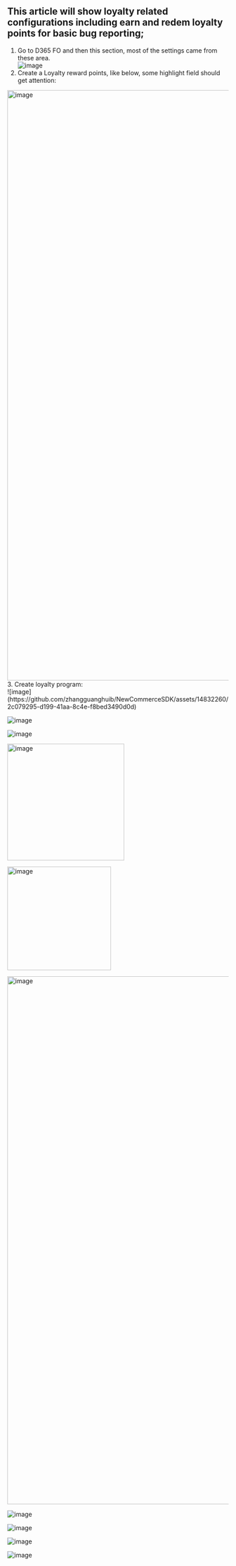 ## This article will show loyalty related configurations including earn and redem loyalty points for basic bug reporting;
1. Go to D365 FO and then this section, most of the settings came from these area.<br/>
![image](https://github.com/zhangguanghuib/NewCommerceSDK/assets/14832260/2c32a5d1-0af0-4c36-a3c5-177e84002df7)
2. Create a  Loyalty reward points, like below, some highlight field should get attention:<br/>          
<img width="1345" alt="image" src="https://github.com/zhangguanghuib/NewCommerceSDK/assets/14832260/08470036-b093-4307-81f0-61690e65e174">
3. Create loyalty program:<br/>
![image](https://github.com/zhangguanghuib/NewCommerceSDK/assets/14832260/2c079295-d199-41aa-8c4e-f8bed3490d0d)

![image](https://github.com/zhangguanghuib/NewCommerceSDK/assets/14832260/a27e8dc7-bec6-45b0-a690-2f59e115a397)

![image](https://github.com/zhangguanghuib/NewCommerceSDK/assets/14832260/361a17e6-eaf6-4753-9bc6-35c16c980403)

<img width="266" alt="image" src="https://github.com/zhangguanghuib/NewCommerceSDK/assets/14832260/0e49be60-9510-4da1-a95e-eaac7e52564d"><br/>

<img width="236" alt="image" src="https://github.com/zhangguanghuib/NewCommerceSDK/assets/14832260/d7c65e1f-1c5b-4c5b-9e90-ad00396e591d"><br/>

<img width="1203" alt="image" src="https://github.com/zhangguanghuib/NewCommerceSDK/assets/14832260/947b7639-7923-4488-9670-5f443cc69c8d">

![image](https://github.com/zhangguanghuib/NewCommerceSDK/assets/14832260/a0d2c129-a492-474b-973f-f250efb59068)

![image](https://github.com/zhangguanghuib/NewCommerceSDK/assets/14832260/dff96211-aa92-4fed-ab99-30a3a82cb9b0)

![image](https://github.com/zhangguanghuib/NewCommerceSDK/assets/14832260/d4e396e2-b20b-4f71-8123-cb8e405754d9)

![image](https://github.com/zhangguanghuib/NewCommerceSDK/assets/14832260/1f44cb39-4b6d-499d-bfc0-8793dba2e644)


